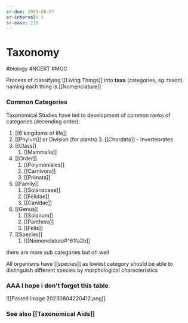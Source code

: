 ```yaml
---
sr-due: 2023-08-07
sr-interval: 1
sr-ease: 210
---
```

# Taxonomy
#biology #NCERT #MOC 

Process of classifying [[Living Things]] into **taxa** (categories, sg.:taxon)
naming each thing is [[Nomenclature]]

### Common Categories
Taxonomical Studies have led to development of common ranks of categories (decending order):
1. [[6 kingdoms of life]]
2. [[Phylum]] or Division (for plants)
	3. [[Chordata]] - Invertebrates
3. [[Class]]
	1. [[Mammalia]]
4. [[Order]]
	1. [[Polymoniales]]
	2. [[Carnivora]]
	3. [[Primata]]
5. [[Family]]
	1. [[Solanaceae]]
	2. [[Felidae]]
	3. [[Canidae]]
6. [[Genus]]
	1. [[Solanum]]
	2. [[Panthera]]
	3. [[Felis]]
7. [[Species]]
	1. ![[Nomenclature#^61fa2b]]

there are more sub categories but oh well 

All organisms have [[species]] as lowest category
should be able to distinguish different species by morphological charecteristics

### AAA I hope i don't forget this table

![[Pasted image 20230804220412.png]]

### See also [[Taxonomical Aids]]
